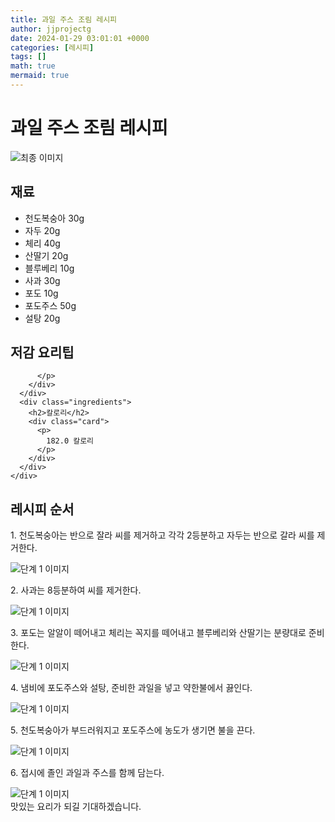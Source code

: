 ```yaml
---
title: 과일 주스 조림 레시피
author: jjprojectg
date: 2024-01-29 03:01:01 +0000
categories: [레시피]
tags: []
math: true
mermaid: true
---
```

<meta name="og:type" content="website"/>
<meta charset="UTF-8"/>
<div class="header">
  <h1>과일 주스 조림 레시피</h1>
</div>

<div class="container my-4">
  <div class="row">
    <div class="col-12 col-md-6">
      <div class="recipe-image">
        <img src="http://www.foodsafetykorea.go.kr/uploadimg/20141117/20141117053536_1416213336433.jpg" class="step-image" alt="최종 이미지"/>
      </div>
    </div>
    <div class="col-12 col-md-6">
      <div class="ingredients">
        <h2>재료</h2>
        <ul class="card">
          <li> 천도복숭아 30g </li>
          <li>  자두 20g </li>
          <li>  체리 40g </li>
          <li>  산딸기 20g </li>
          <li>  블루베리 10g </li>
          <li>  사과 30g </li>
          <li>  포도 10g </li>
          <li>  포도주스 50g </li>
          <li>  설탕 20g </li>
</ul>
      </div>
    </div>
    <div class="col-12 col-md-6">
      <div class="ingredients">
        <h2>저감 요리팁</h2>
        <div class="card"> 
          <p>
            
          </p>
        </div>
      </div>
      <div class="ingredients">
        <h2>칼로리</h2>
        <div class="card"> 
          <p>
            182.0 칼로리
          </p>
        </div>
      </div>
    </div>
  </div>

  <h2 class="my-4">레시피 순서</h2>
  <div class="card recipe-card">
    <div class="card-body recipe-step">
      <p class="card-text step-description">1. 천도복숭아는 반으로 잘라 씨를 제거하고 각각 2등분하고 자두는 반으로 갈라 씨를 제거한다.</p>
      <img src="http://www.foodsafetykorea.go.kr/uploadimg/cook/903-1.jpg" alt="단계 1 이미지" class="step-image"/>
    </div>
  </div>
  <div class="card recipe-card">
    <div class="card-body recipe-step">
      <p class="card-text step-description">2. 사과는 8등분하여 씨를 제거한다.</p>
      <img src="http://www.foodsafetykorea.go.kr/uploadimg/cook/903-2.jpg" alt="단계 1 이미지" class="step-image"/>
    </div>
  </div>
  <div class="card recipe-card">
    <div class="card-body recipe-step">
      <p class="card-text step-description">3. 포도는 알알이 떼어내고 체리는 꼭지를 떼어내고 블루베리와 산딸기는 분량대로 준비한다.</p>
      <img src="http://www.foodsafetykorea.go.kr/uploadimg/cook/903-3.jpg" alt="단계 1 이미지" class="step-image"/>
    </div>
  </div>
  <div class="card recipe-card">
    <div class="card-body recipe-step">
      <p class="card-text step-description">4. 냄비에 포도주스와 설탕, 준비한 과일을 넣고 약한불에서 끓인다.</p>
      <img src="http://www.foodsafetykorea.go.kr/uploadimg/cook/903-4.jpg" alt="단계 1 이미지" class="step-image"/>
    </div>
  </div>
  <div class="card recipe-card">
    <div class="card-body recipe-step">
      <p class="card-text step-description">5. 천도복숭아가 부드러워지고 포도주스에 농도가 생기면 불을 끈다.</p>
      <img src="http://www.foodsafetykorea.go.kr/uploadimg/cook/903-5.jpg" alt="단계 1 이미지" class="step-image"/>
    </div>
  </div>
  <div class="card recipe-card">
    <div class="card-body recipe-step">
      <p class="card-text step-description">6. 접시에 졸인 과일과 주스를 함께 담는다.</p>
      <img src="http://www.foodsafetykorea.go.kr/uploadimg/cook/903-6.jpg" alt="단계 1 이미지" class="step-image"/>
    </div>
  </div>

</div>
맛있는 요리가 되길 기대하겠습니다.
